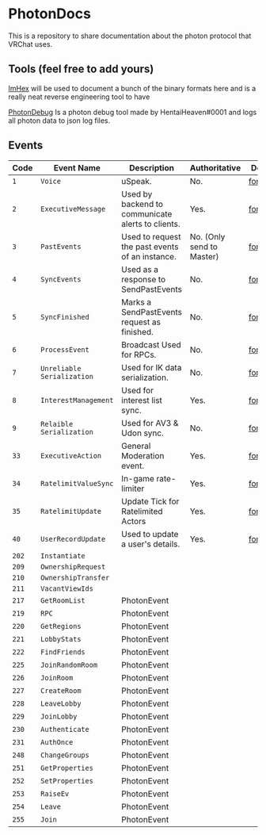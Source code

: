 # PhotonDocs

This is a repository to share documentation about the photon protocol that VRChat uses.

## Tools (feel free to add yours)

[ImHex](https://github.com/WerWolv/ImHex) will be used to document a bunch of the binary formats here and is a really neat reverse engineering tool to have

[PhotonDebug](https://github.com/OptoCloud/PhotonDebug) Is a photon debug tool made by HentaiHeaven#0001 and logs all photon data to json log files.

## Events

| Code  | Event Name                 | Description                                       | Authoritative             | Docs                                                                            |
| ----- | -------------------------- | ------------------------------------------------- | ------------------------- | ------------------------------------------- |
| `1`   | `Voice`                    | uSpeak.                                           | No.                       | [format](Voice/README.md)                   |
| `2`   | `ExecutiveMessage`         | Used by backend to communicate alerts to clients. | Yes.                      | [format](ExecutiveMessage/README.md)        |
| `3`   | `PastEvents`               | Used to request the past events of an instance.   | No. (Only send to Master) | [format](PastEvents/README.md)              |
| `4`   | `SyncEvents`               | Used as a response to SendPastEvents              | No.                       | [format](SyncEvents/README.md)              |
| `5`   | `SyncFinished`             | Marks a SendPastEvents request as finished.       | No.                       | [format](SyncFinished/README.md)            |
| `6`   | `ProcessEvent`             | Broadcast Used for RPCs.                          | No.                       | [format](ProcessEvent/README.md)            |
| `7`   | `Unreliable Serialization` | Used for IK data serialization.                   | No.                       | [format](ReliableSerialization/README.md)   |
| `8`   | `InterestManagement`       | Used for interest list sync.                      | Yes.                      | [format](InterestManagement/README.md)      |
| `9`   | `Relaible Serialization`   | Used for AV3 & Udon sync.                         | No.                       | [format](UnreliableSerialization/README.md) |
| `33`  | `ExecutiveAction`          | General Moderation event.                         | Yes.                      | [format](ExecutiveAction/README.md)         |
| `34`  | `RatelimitValueSync`       | In-game rate-limiter                              | Yes.                      | [format](RatelimitValueSync/README.md)      |
| `35`  | `RatelimitUpdate`          | Update Tick for Ratelimited Actors                | Yes.                      | [format](RatelimitUpdate/README.md)         |
| `40`  | `UserRecordUpdate`         | Used to update a user's details.                  | Yes.                      | [format](UserRecordUpdate/README.md)        |
| `202` | `Instantiate`              |                                                   |                           |                                             |
| `209` | `OwnershipRequest`         |                                                   |                           |                                             |
| `210` | `OwnershipTransfer`        |                                                   |                           |                                             |
| `211` | `VacantViewIds`            |                                                   |                           |                                             |
| `217` | `GetRoomList`              | PhotonEvent                                       |                           |                                             |
| `219` | `RPC`                      | PhotonEvent                                       |                           |                                             |
| `220` | `GetRegions`               | PhotonEvent                                       |                           |                                             |
| `221` | `LobbyStats`               | PhotonEvent                                       |                           |                                             |
| `222` | `FindFriends`              | PhotonEvent                                       |                           |                                             |
| `225` | `JoinRandomRoom`           | PhotonEvent                                       |                           |                                             |
| `226` | `JoinRoom`                 | PhotonEvent                                       |                           |                                             |
| `227` | `CreateRoom`               | PhotonEvent                                       |                           |                                             |
| `228` | `LeaveLobby`               | PhotonEvent                                       |                           |                                             |
| `229` | `JoinLobby`                | PhotonEvent                                       |                           |                                             |
| `230` | `Authenticate`             | PhotonEvent                                       |                           |                                             |
| `231` | `AuthOnce`                 | PhotonEvent                                       |                           |                                             |
| `248` | `ChangeGroups`             | PhotonEvent                                       |                           |                                             |
| `251` | `GetProperties`            | PhotonEvent                                       |                           |                                             |
| `252` | `SetProperties`            | PhotonEvent                                       |                           |                                             |
| `253` | `RaiseEv`                  | PhotonEvent                                       |                           |                                             |
| `254` | `Leave`                    | PhotonEvent                                       |                           |                                             |
| `255` | `Join`                     | PhotonEvent                                       |                           |                                             |
